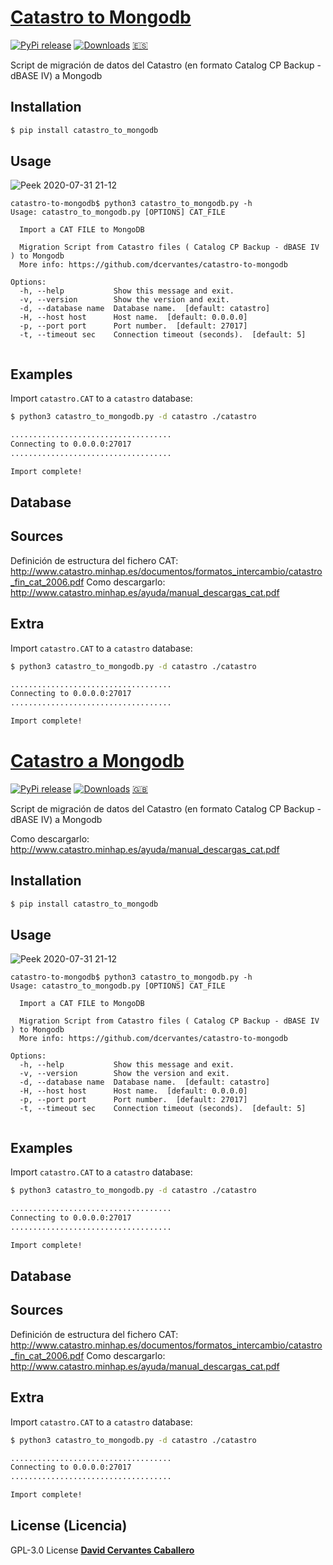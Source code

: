# [Catastro to Mongodb](https://pypi.org/project/catastro-to-mongodb/)

[![PyPi release](https://img.shields.io/pypi/v/catastro-to-mongodb.svg)](https://pypi.org/project/catastro-to-mongodb/)
[![Downloads](https://pepy.tech/badge/catastro-to-mongodb)](https://pepy.tech/project/catastro-to-mongodb)
[:es:](#catastro-a-mongodb)

Script de migración de datos del Catastro (en formato Catalog CP Backup - dBASE IV) a Mongodb

## Installation

```bash
$ pip install catastro_to_mongodb
```
## Usage
![Peek 2020-07-31 21-12](https://user-images.githubusercontent.com/3668610/89069491-87b97700-d373-11ea-999b-2fe6fde22cbd.gif)

```text
catastro-to-mongodb$ python3 catastro_to_mongodb.py -h
Usage: catastro_to_mongodb.py [OPTIONS] CAT_FILE

  Import a CAT FILE to MongoDB

  Migration Script from Catastro files ( Catalog CP Backup - dBASE IV ) to Mongodb
  More info: https://github.com/dcervantes/catastro-to-mongodb

Options:
  -h, --help           Show this message and exit.
  -v, --version        Show the version and exit.
  -d, --database name  Database name.  [default: catastro]
  -H, --host host      Host name.  [default: 0.0.0.0]
  -p, --port port      Port number.  [default: 27017]
  -t, --timeout sec    Connection timeout (seconds).  [default: 5]


```

## Examples

Import `catastro.CAT` to a `catastro` database:

```bash
$ python3 catastro_to_mongodb.py -d catastro ./catastro
```

```txt
....................................
Connecting to 0.0.0.0:27017
....................................

Import complete!

```
## Database

## Sources
Definición de estructura del fichero CAT: http://www.catastro.minhap.es/documentos/formatos_intercambio/catastro_fin_cat_2006.pdf
Como descargarlo: http://www.catastro.minhap.es/ayuda/manual_descargas_cat.pdf

## Extra

Import `catastro.CAT` to a `catastro` database:

```bash
$ python3 catastro_to_mongodb.py -d catastro ./catastro
```

```txt
....................................
Connecting to 0.0.0.0:27017
....................................

Import complete!
```
# [Catastro a Mongodb](https://pypi.org/project/catastro-to-mongodb/)

[![PyPi release](https://img.shields.io/pypi/v/catastro-to-mongodb.svg)](https://pypi.org/project/catastro-to-mongodb/)
[![Downloads](https://pepy.tech/badge/catastro-to-mongodb)](https://pepy.tech/project/catastro-to-mongodb)
[:gb:](#catastro-to-mongodb)

Script de migración de datos del Catastro (en formato Catalog CP Backup - dBASE IV) a Mongodb


Como descargarlo: http://www.catastro.minhap.es/ayuda/manual_descargas_cat.pdf

## Installation

```bash
$ pip install catastro_to_mongodb
```
## Usage
![Peek 2020-07-31 21-12](https://user-images.githubusercontent.com/3668610/89069491-87b97700-d373-11ea-999b-2fe6fde22cbd.gif)

```text
catastro-to-mongodb$ python3 catastro_to_mongodb.py -h
Usage: catastro_to_mongodb.py [OPTIONS] CAT_FILE

  Import a CAT FILE to MongoDB

  Migration Script from Catastro files ( Catalog CP Backup - dBASE IV ) to Mongodb
  More info: https://github.com/dcervantes/catastro-to-mongodb

Options:
  -h, --help           Show this message and exit.
  -v, --version        Show the version and exit.
  -d, --database name  Database name.  [default: catastro]
  -H, --host host      Host name.  [default: 0.0.0.0]
  -p, --port port      Port number.  [default: 27017]
  -t, --timeout sec    Connection timeout (seconds).  [default: 5]


```

## Examples

Import `catastro.CAT` to a `catastro` database:

```bash
$ python3 catastro_to_mongodb.py -d catastro ./catastro
```

```txt
....................................
Connecting to 0.0.0.0:27017
....................................

Import complete!

```
## Database

## Sources
Definición de estructura del fichero CAT: http://www.catastro.minhap.es/documentos/formatos_intercambio/catastro_fin_cat_2006.pdf
Como descargarlo: http://www.catastro.minhap.es/ayuda/manual_descargas_cat.pdf

## Extra

Import `catastro.CAT` to a `catastro` database:

```bash
$ python3 catastro_to_mongodb.py -d catastro ./catastro
```

```txt
....................................
Connecting to 0.0.0.0:27017
....................................

Import complete!
```


## License (Licencia)

 GPL-3.0 License  [**David Cervantes Caballero**](https://github.com/dcervantes)
